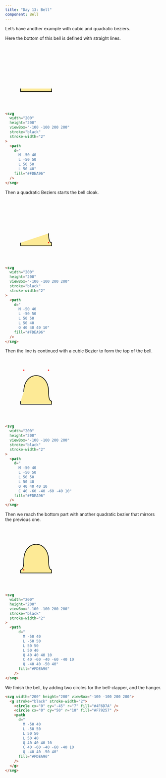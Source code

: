 ```yaml
---
title: "Day 13: Bell"
component: Bell
---
```


Let’s have another example with cubic and quadratic beziers.

Here the bottom of this bell is defined with straight lines.

<div class="grid-200">

<svg width="200" height="200" viewBox="-100 -100 200 200" stroke="black" stroke-width="2">
  <path
      d="
        M -50 40
        L -50 50
        L 50 50
        L 50 40"
      fill="#FDEA96"
    />
</svg>

<!-- prettier-ignore -->
```html
<svg 
  width="200"
  height="200"
  viewBox="-100 -100 200 200"
  stroke="black"
  stroke-width="2"
>
  <path
    d="
      M -50 40
      L -50 50
      L 50 50
      L 50 40"
    fill="#FDEA96"
  />
</svg>
```

</div>

Then a quadratic Beziers starts the bell cloak.

<div class="grid-200">

<svg width="200" height="200" viewBox="-100 -100 200 200" stroke="black" stroke-width="2">
  <path
    d="
      M -50 40
      L -50 50
      L 50 50
      L 50 40
      Q 40 40 40 10"
    fill="#FDEA96"
  />
  <circle 
    cx="40"
    cy="40"
    r="2" 
    stroke="none"
    fill="red"
  />
</svg>

<!-- prettier-ignore -->
```html
<svg 
  width="200"
  height="200"
  viewBox="-100 -100 200 200"
  stroke="black"
  stroke-width="2"
>
  <path
    d="
      M -50 40
      L -50 50
      L 50 50
      L 50 40
      Q 40 40 40 10"
    fill="#FDEA96"
  />
</svg>
```

</div>

Then the line is continued with a cubic Bezier to form the top of the bell.

<div class="grid-200">

<svg width="200" height="200" viewBox="-100 -100 200 200" stroke="black" stroke-width="2">
  <path
    d="
      M -50 40
      L -50 50
      L 50 50
      L 50 40
      Q 40 40 40 10
      C 40 -60 -40 -60 -40 10"
    fill="#FDEA96"
  />
  <circle 
    cx="-40"
    cy="-60"
    r="2" 
    stroke="none"
    fill="red"
  />
  <circle 
    cx="40"
    cy="-60"
    r="2" 
    stroke="none"
    fill="red"
  />
</svg>

<!-- prettier-ignore -->
```html
<svg 
  width="200"
  height="200"
  viewBox="-100 -100 200 200"
  stroke="black"
  stroke-width="2"
>
  <path
    d="
      M -50 40
      L -50 50
      L 50 50
      L 50 40
      Q 40 40 40 10
      C 40 -60 -40 -60 -40 10"
    fill="#FDEA96"
  />
</svg>
```

</div>

Then we reach the bottom part with another quadratic bezier that mirrors the previous one.

<div class="grid-200">

<svg width="200" height="200" viewBox="-100 -100 200 200" stroke="black" stroke-width="2">
  <path
    d="
      M -50 40
      L -50 50
      L 50 50
      L 50 40
      Q 40 40 40 10
      C 40 -60 -40 -60 -40 10
      Q -40 40 -50 40"
    fill="#FDEA96"
  />
  <circle 
    cx="-40"
    cy="40"
    r="2" 
    stroke="none"
    fill="red"
  />
</svg>

<!-- prettier-ignore -->
```html
<svg 
  width="200"
  height="200"
  viewBox="-100 -100 200 200"
  stroke="black"
  stroke-width="2"
>
  <path
      d="
        M -50 40
        L -50 50
        L 50 50
        L 50 40
        Q 40 40 40 10
        C 40 -60 -40 -60 -40 10
        Q -40 40 -50 40"
      fill="#FDEA96"
    />
</svg>
```

</div>

We finish the bell, by adding two circles for the bell-clapper, and the hanger.

```html
<svg width="200" height="200" viewBox="-100 -100 200 200">
  <g stroke="black" stroke-width="2">
    <circle cx="0" cy="-45" r="7" fill="#4F6D7A" />
    <circle cx="0" cy="50" r="10" fill="#F79257" />
    <path
      d="
        M -50 40
        L -50 50
        L 50 50
        L 50 40
        Q 40 40 40 10
        C 40 -60 -40 -60 -40 10
        Q -40 40 -50 40"
      fill="#FDEA96"
    />
  </g>
</svg>
```
